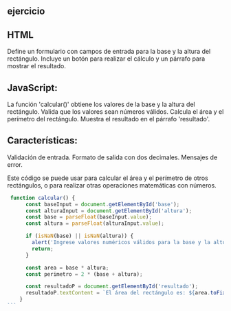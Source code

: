 
## ejercicio

## HTML

Define un formulario con campos de entrada para la base y la altura del rectángulo.
Incluye un botón para realizar el cálculo y un párrafo para mostrar el resultado.

## JavaScript:

La función 'calcular()' obtiene los valores de la base y la altura del rectángulo.
Valida que los valores sean números válidos.
Calcula el área y el perímetro del rectángulo.
Muestra el resultado en el párrafo 'resultado'.

## Características:

Validación de entrada.
Formato de salida con dos decimales.
Mensajes de error.

Este código se puede usar para calcular el área y el perímetro de otros rectángulos, o para realizar otras operaciones matemáticas con números.

````Javascript
 function calcular() {
      const baseInput = document.getElementById('base');
      const alturaInput = document.getElementById('altura');
      const base = parseFloat(baseInput.value);
      const altura = parseFloat(alturaInput.value);

      if (isNaN(base) || isNaN(altura)) {
        alert('Ingrese valores numéricos válidos para la base y la altura.');
        return;
      }

      const area = base * altura;
      const perimetro = 2 * (base + altura);

      const resultadoP = document.getElementById('resultado');
      resultadoP.textContent = `El área del rectángulo es: ${area.toFixed(2)} y el perímetro es: ${perimetro.toFixed(2)}`;
    }
```